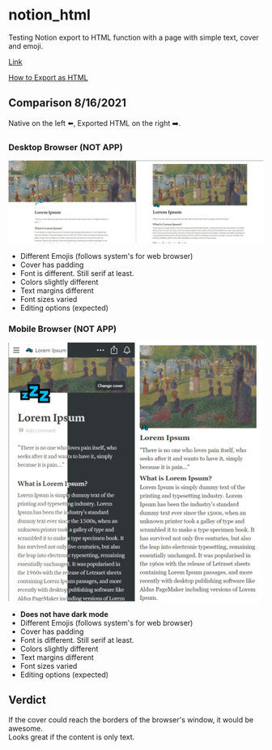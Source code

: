# notion_html
Testing Notion export to HTML function with a page with simple text, cover and emoji.

[Link](https://futomakiyoin.github.io/notion_html/)

[How to Export as HTML](https://www.notion.so/Export-as-HTML-bf3fe9e6920e4b9883cbd8a76b6128b7)

## Comparison 8/16/2021 ##
Native on the left ⬅️,
Exported HTML on the right ➡️.

### Desktop Browser (NOT APP) ###
![](img/notion_compare.png)

- Different Emojis (follows system's for web browser)
- Cover has padding
- Font is different. Still serif at least.
- Colors slightly different
- Text margins different
- Font sizes varied
- Editing options (expected)

### Mobile Browser (NOT APP) ###
<img src="img/notion_mobilebrowser_compare.png" width="500"/>

- **Does not have dark mode**
- Different Emojis (follows system's for web browser)
- Cover has padding
- Font is different. Still serif at least.
- Colors slightly different
- Text margins different
- Font sizes varied
- Editing options (expected)

## Verdict ##
If the cover could reach the borders of the browser's window, it would be awesome.\
Looks great if the content is only text.
